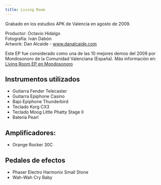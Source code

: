 ```yaml
---
title: Living Room
---
```


Grabado en los estudios APK de Valencia en agosto de 2009.

Productor: Octavio Hidalgo<br>
Fotografía: Iván Dabón<br>
Artwork: Dan Alcaide - www.danalcaide.com<br>

Este EP fue considerado como una de las 10 mejores demos del 2009 por Mondosonoro de la Comunidad Valenciana (España). Más información en: [Living Room EP en Mondosonoro](https://issuu.com/mondosonoroval/docs/mondoissuuene10)

## Instrumentos utilizados

- Guitarra Fender Telecaster
- Guitarra Epiphone Casino
- Bajo Epiphone Thunderbird
- Teclado Korg CX3
- Teclado Moog Little Phatty Stage II
- Batería Pearl

## Amplificadores:

- Orange Rocker 30C

## Pedales de efectos

- Phaser Electro Harmonix Small Stone
- Wah-Wah Cry Baby
